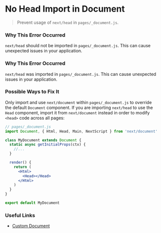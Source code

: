 # No Head Import in Document

> Prevent usage of `next/head` in `pages/_document.js`.

### Why This Error Occurred

`next/head` should not be imported in `pages/_document.js`. This can cause unexpected issues in your application.

### Why This Error Occurred

`next/head` was imported in `pages/_document.js`. This can cause unexpected issues in your application.

### Possible Ways to Fix It

Only import and use `next/document` within `pages/_document.js` to override the default `Document` component. If you are importing `next/head` to use the `Head` component, import it from `next/document` instead in order to modify `<head>` code across all pages:

```jsx
// pages/_document.js
import Document, { Html, Head, Main, NextScript } from 'next/document'

class MyDocument extends Document {
  static async getInitialProps(ctx) {
    //...
  }

  render() {
    return (
      <Html>
        <Head></Head>
      </Html>
    )
  }
}

export default MyDocument
```

### Useful Links

- [Custom Document](https://nextjs.org/docs/advanced-features/custom-document)
